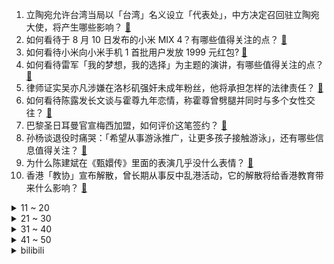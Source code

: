1. 立陶宛允许台湾当局以「台湾」名义设立「代表处」，中方决定召回驻立陶宛大使，将产生哪些影响？ [:link:](https://www.zhihu.com/question/478718797)
2. 如何看待于 8 月 10 日发布的小米 MIX 4？有哪些值得关注的点？ [:link:](https://www.zhihu.com/question/478763664)
3. 如何看待小米向小米手机 1 首批用户发放 1999 元红包? [:link:](https://www.zhihu.com/question/478819731)
4. 如何看待雷军「我的梦想，我的选择」为主题的演讲，有哪些值得关注的点？ [:link:](https://www.zhihu.com/question/478635150)
5. 律师证实吴亦凡涉嫌在洛杉矶强奸未成年粉丝，他将承担怎样的法律责任？ [:link:](https://www.zhihu.com/question/478796861)
6. 如何看待陈露发长文谈与霍尊九年恋情，称霍尊曾劈腿并同时与多个女性交往？ [:link:](https://www.zhihu.com/question/478823109)
7. 巴黎圣日耳曼官宣梅西加盟，如何评价这笔签约？ [:link:](https://www.zhihu.com/question/478775587)
8. 孙杨谈退役时痛哭：「希望从事游泳推广，让更多孩子接触游泳」，还有哪些信息值得关注？ [:link:](https://www.zhihu.com/question/478396868)
9. 为什么陈建斌在《甄嬛传》里面的表演几乎没什么表情？ [:link:](https://www.zhihu.com/question/449473743)
10. 香港「教协」宣布解散，曾长期从事反中乱港活动，它的解散将给香港教育带来什么影响？ [:link:](https://www.zhihu.com/question/478760503)
<details>
<summary>11 ~ 20</summary>

11. 如何评价 2021 年 8 月 10 日发布的售价 1999 元起的小米平板 5？值得购买吗？ [:link:](https://www.zhihu.com/question/478805868)
12. 如何看待小米 8 月 10 日发布的机器狗 CyberDog 「铁蛋」? [:link:](https://www.zhihu.com/question/478820413)
13. 不当老师，教师资格证就是废纸吗？ [:link:](https://www.zhihu.com/question/445300321)
14. 「秦皇岛落水女孩哥哥」系一男子盗取他人照片冒充，他将承担哪些责任？ [:link:](https://www.zhihu.com/question/478819918)
15. 如何看待济南警方回应「阿里女员工称被侵害」一案，称很多细节发生在私密空间，调查有难度？ [:link:](https://www.zhihu.com/question/478727061)
16. 网传沈阳一家长请老师给孩子补课，结束后举报老师并要回补课费，如何看待家长的做法和老师的补课行为？ [:link:](https://www.zhihu.com/question/478114492)
17. 如何评价 8 月 10 日发布的小米电视大师 77 英寸 OLED 版和小米电视 6 OLED 版？ [:link:](https://www.zhihu.com/question/478815780)
18. 为什么我怎么打扮都很土气、气质不好？到底差在哪？ [:link:](https://www.zhihu.com/question/466197129)
19. 四川成都14岁少女遭 8 次强奸致孕后坠楼自杀，48 岁涉案老板一审获无期，还有哪些信息值得关注？ [:link:](https://www.zhihu.com/question/478418777)
20. 意外得知自己是男主的炮灰未婚妻该怎么办？ [:link:](https://www.zhihu.com/question/469837216)
</details>
<details>
<summary>21 ~ 30</summary>

21. 如何看待部分宝妈“歧视猪肉”，猪肉和牛肉哪个更适合宝宝吃？ [:link:](https://www.zhihu.com/question/477742531)
22. 网传北京昌平盛华军训基地环境恶劣， 是否符合营业标准？需要承担哪些责任？ [:link:](https://www.zhihu.com/question/478577430)
23. 如何看待辽宁省高院维持判处加拿大毒贩死刑的一审判决？还有哪些信息值得关注？ [:link:](https://www.zhihu.com/question/478645584)
24. 降噪耳机是否会承受双倍噪音？该如何选择适合自己的耳机？ [:link:](https://www.zhihu.com/question/475584558)
25. 为什么说小时候看水浒，全是兄弟，长大后看水浒，全是派系？ [:link:](https://www.zhihu.com/question/477794001)
26. 「脏乱差」和「收纳狂」长期生活在一起会怎么样？ [:link:](https://www.zhihu.com/question/475314333)
27. 如何看待宗庆后拿到了基金从业资格证，76 岁的娃哈哈创始人取得基金从业资格证图什么？ [:link:](https://www.zhihu.com/question/478519183)
28. 以色列称在研新药 5 天内治愈九成新冠重症者，如真实可靠，将对全球疫情带来怎样的转变？ [:link:](https://www.zhihu.com/question/478621729)
29. 都说日式卫生间设计很合理，究竟比国内的卫生间好在哪里？ [:link:](https://www.zhihu.com/question/475591520)
30. 为什么电影中的子弹都是无法打穿墙壁的？ [:link:](https://www.zhihu.com/question/278844449)
</details>
<details>
<summary>31 ~ 40</summary>

31. 全红婵父亲「希望女儿考上大学，以后的路靠她自己」，如何看待全爸爸的教育方式，父母的格局对孩子有多重要？ [:link:](https://www.zhihu.com/question/478501209)
32. 孙红雷、张艺兴主演的《扫黑风暴》会超过当年的《破冰行动》吗？ [:link:](https://www.zhihu.com/question/477815273)
33. 全季酒店男子夜半赤身闯入顾客房间，如何看待被闯房间女子花花向全季酒店索赔一元? [:link:](https://www.zhihu.com/question/478552549)
34. 如何看待华为鸿蒙系统升级用户已超 5000 万？每秒 8 个用户升级鸿蒙系统的原因是什么？ [:link:](https://www.zhihu.com/question/478358572)
35. 若中国再次申请举办奥运会，哪个城市最合适？ [:link:](https://www.zhihu.com/question/49192819)
36. 如何评价华晨宇的无字歌《癌》？ [:link:](https://www.zhihu.com/question/29680247)
37. 如何看待 9130、4399 游戏等多家公司宣布放弃大小周？游戏行业实行全面双休是大势所趋吗？ [:link:](https://www.zhihu.com/question/478611235)
38. 如何评价演员于月仙的演技？ [:link:](https://www.zhihu.com/question/478420736)
39. 有哪些「看似平常，实际却设计感满满」的裙子推荐？ [:link:](https://www.zhihu.com/question/469353428)
40. 事业单位面试如何备考？？ [:link:](https://www.zhihu.com/question/431740954)
</details>
<details>
<summary>41 ~ 50</summary>

41. 有哪些虐男主的追妻火葬场小说？ [:link:](https://www.zhihu.com/question/357318816)
42. 你人生中最关键的一次选择是什么，为此你付出了什么代价？ [:link:](https://www.zhihu.com/question/476122664)
43. 如何以 他/她凶巴巴拦住我，「你说…跟我好，还作数吗？」为开头写一篇故事? [:link:](https://www.zhihu.com/question/468253321)
44. 考研专业课要不要找一对一的学姐辅导呢？ [:link:](https://www.zhihu.com/question/309520687)
45. 装修小白如何装修？ [:link:](https://www.zhihu.com/question/444364756)
46. 美国知名媒体三名员工因未接种新冠疫苗被解雇，反映了哪些问题？目前美国的疫情防控情况如何？ [:link:](https://www.zhihu.com/question/477805073)
47. 如何评价 INTO1 新专辑同名主打曲《风暴眼》？ [:link:](https://www.zhihu.com/question/476923517)
48. 如何看待苏炳添代言小米品牌，成为小米品牌代言人？ [:link:](https://www.zhihu.com/question/478629268)
49. 刚毕业租房子，房间里什么家具都没有，有什么出租屋神器吗？ [:link:](https://www.zhihu.com/question/265564247)
50. 为什么 MLXG 在退役转型主播后人气快速下滑到几乎看不到他了？ [:link:](https://www.zhihu.com/question/475507197)
</details><details>
<summary>bilibili</summary>

1. 社死不存在的反正没人看 [:link:](//www.bilibili.com/video/BV1Kg411j72s)
2. lol峡谷奥运会：0.983秒！新100米世界纪录！ [:link:](//www.bilibili.com/video/BV1fq4y1D7NK)
3. 《原神》角色演示-「宵宫：真夏飞焰」 [:link:](//www.bilibili.com/video/BV1Ro4y1S7f1)
4. 《JoJo的奇妙冒险 石之海》动画PV 官方中字 [:link:](//www.bilibili.com/video/BV1p64y1s71B)
5. 我是杨舒予，今天入驻B站啦！ [:link:](//www.bilibili.com/video/BV1EX4y1F7FU)
6. 2021震撼我全家的演技大赏！人类最高质量的演员都在这了 [:link:](//www.bilibili.com/video/BV15Q4y127GW)
7. 没得选，我们之中必须走一个！ [:link:](//www.bilibili.com/video/BV1Hq4y1Q7r2)
8. 对他用英雄卡组吧【水无月菌】 [:link:](//www.bilibili.com/video/BV1s3411z746)
9. “ 这是我见过最拽的一届中国奥运冠军” [:link:](//www.bilibili.com/video/BV1wq4y1Q7dp)
10. 人类高质量up主 [:link:](//www.bilibili.com/video/BV1y3411r7Xn)
<details>
<summary>11 ~ 20</summary>

11. 《因为一个热评而我做了视频这件事》 [:link:](//www.bilibili.com/video/BV1iM4y157Uq)
12. 中国人就是会功夫！ |【东京奥运会】硬核群像 [:link:](//www.bilibili.com/video/BV1Yv411K7LD)
13. “死亡怒指！隔着屏幕都能感受到中国人的愤怒” [:link:](//www.bilibili.com/video/BV1sb4y1z7VA)
14. 鸡 你 太 踊 [:link:](//www.bilibili.com/video/BV1pX4y1F7As)
15. 请恕在下没文化，一句牛逼走天下！ [:link:](//www.bilibili.com/video/BV15Q4y127DS)
16. 乒乓球·叶问 [:link:](//www.bilibili.com/video/BV1zq4y1n7Zs)
17. 二次元的奥运健儿们！ [:link:](//www.bilibili.com/video/BV1hy4y1L7CS)
18. 抓一个印度料理风up主给我做炸鸡，会有多离谱？？ [:link:](//www.bilibili.com/video/BV1qM4y157JU)
19. 无 伤 反 杀 刘 华 强 [:link:](//www.bilibili.com/video/BV1qb4y1z7ve)
20. 反垄断，砍培训，背后是影响每个人未来的大棋局！ [:link:](//www.bilibili.com/video/BV11h411q7ag)
</details>
<details>
<summary>21 ~ 30</summary>

21. 【亮记生物鉴定】网络热传生物鉴定33 [:link:](//www.bilibili.com/video/BV1gM4y1K7eU)
22. 【STN快报第五季49】蛊婆原来是科研工作者？ [:link:](//www.bilibili.com/video/BV15y4y1L7Lc)
23. 你的转发点赞!也许能救人一命?被蛇咬了怎么判断种类?怎样选择血清?中国常见毒蛇有哪些? [:link:](//www.bilibili.com/video/BV18g411L7bG)
24. 【4K60FPS】成龙、金喜善《美丽的神话》王炸神曲！真的很感人！ [:link:](//www.bilibili.com/video/BV1ty4y1L78S)
25. 建议反复观看这条视频！ [:link:](//www.bilibili.com/video/BV1944y1C7ZY)
26. “魔 轮 降 世” [:link:](//www.bilibili.com/video/BV1K64y1z7Mr)
27. 没 经 费 了 [:link:](//www.bilibili.com/video/BV1sP4y1W7Yt)
28. 八 仙 过 海 [:link:](//www.bilibili.com/video/BV12v411K7te)
29. 【医学博士】睡觉戴耳机会有什么伤害？I 听力受损不可逆！如何保护听力 [:link:](//www.bilibili.com/video/BV1xL411E75c)
30. 心态崩溃的瞬间 [:link:](//www.bilibili.com/video/BV1HP4y1W7SC)
</details>
<details>
<summary>31 ~ 40</summary>

31. 睡眠真相：抱歉，我们无法补救熬夜【人体简史】第八集 [:link:](//www.bilibili.com/video/BV1Xq4y1n7jp)
32. papi酱的周一放送——办公室奥运会2020正式开幕，请打工健儿们入场！ [:link:](//www.bilibili.com/video/BV1uX4y1F7wZ)
33. 【让学】让子弹飞的最大悬疑：师爷临死前说的“两档子事儿”究竟是啥？“八岁”究竟是谁？ [:link:](//www.bilibili.com/video/BV16U4y1J7js)
34. 【戴建业】纳兰性德一句“当时只道是寻常”，如何让无数人泪目？ [:link:](//www.bilibili.com/video/BV1SA411P7re)
35. 【原神剧场】出击，提瓦特女仆团！ [:link:](//www.bilibili.com/video/BV1hy4y1L7pS)
36. 【时代少年团】TNT“傻瓜”故事大赛 [:link:](//www.bilibili.com/video/BV1T3411z7Gq)
37. 他1983年去世，他1983年出生，他跑了9.83秒 [:link:](//www.bilibili.com/video/BV1Ky4y1L7d5)
38. 游戏...已经...无所谓了...《最 骚 营 销 号 18》 [:link:](//www.bilibili.com/video/BV1Eq4y1n7U1)
39. UP主凌晨遭入室殴打，侵入者要承担什么法律责任 [:link:](//www.bilibili.com/video/BV1mf4y1V7gd)
40. 阿里巴巴又出事！服从性测试？别！他们只想把你变成奴隶！ [:link:](//www.bilibili.com/video/BV1HM4y157iM)
</details>
<details>
<summary>41 ~ 50</summary>

41. 【罗翔】如何区分淫秽作品与艺术作品？艺术自由是否应该有边界？ [:link:](//www.bilibili.com/video/BV1Mv411J7tQ)
42. 央视的解说个个都是诗人，一张口就是满分作文！ [:link:](//www.bilibili.com/video/BV18P4y1x79D)
43. 必胜客：我卖了三十年的秘方，居然被你给破解了？ [:link:](//www.bilibili.com/video/BV1tq4y1Q7Jk)
44. 实 用 防 身 术 2.0 🔪 [:link:](//www.bilibili.com/video/BV1Mh411B7Nr)
45. 您瞧这哪有瓜啊，都是瓜子 [:link:](//www.bilibili.com/video/BV1T64y1s7rx)
46. 质量超高 国产悬疑游戏新作《完美的一天》 结尾很震撼。。 [:link:](//www.bilibili.com/video/BV1d44y1C7vu)
47. 阿Sir：你是老师，你教我怎么诈骗！揭秘网络带货诈骗 [:link:](//www.bilibili.com/video/BV1PL411H7GJ)
48. 【张杰】小伙伴们大家好，我是张杰，我来B站啦！ [:link:](//www.bilibili.com/video/BV1NU4y1n7NP)
49. 南征北战NZBZ|《骄傲的少年》MV来啦，对不起我们来晚了 [:link:](//www.bilibili.com/video/BV1gb4y1671C)
50. 【马又】物品栏只有一格也能通关MC！ [:link:](//www.bilibili.com/video/BV1gy4y1L7QS)
</details>
<details>
<summary>51 ~ 60</summary>

51. 给服务员出题：《奥运美食战》，上菜后我泪目了。【不点单挑战5】 [:link:](//www.bilibili.com/video/BV1764y1s7BW)
52. 如果用《九九八十一》高燃国风来唱百年奥运 [:link:](//www.bilibili.com/video/BV15f4y1V7HX)
53. 原神花散里任务讲得迷迷糊糊，为什么依然能感动无数玩家？ [:link:](//www.bilibili.com/video/BV1Sg411L7vR)
54. 说 唱 皇 帝 [:link:](//www.bilibili.com/video/BV1Vy4y1L7Jg)
55. 当每隔一段时间背包就会「随机消失」一部分！！ [:link:](//www.bilibili.com/video/BV1Bf4y1V7VL)
56. 如何从一只暴躁母鸡身下取出鸡蛋 [:link:](//www.bilibili.com/video/BV1U64y1W71v)
57. 两项测试，让手机为我升到60℃，新评科技25款机型发热横评 [:link:](//www.bilibili.com/video/BV18P4y1x7hZ)
58. 大学也就这样，那不如去做些什么。 [:link:](//www.bilibili.com/video/BV1Mf4y1V71H)
59. 全球唯一米其林 -105度小龙虾卷 复刻出来是什么味道 [:link:](//www.bilibili.com/video/BV1A64y1s7zj)
60. 我的世界 泰拉瑞亚 生存 [:link:](//www.bilibili.com/video/BV1Qb4y1z7aX)
</details>
<details>
<summary>61 ~ 70</summary>

61. 《原神》神里手书「若知是梦何须醒，不比真如一相会」 [:link:](//www.bilibili.com/video/BV1C3411r7Kb)
62. 我的世界，但每次死亡都会让你「变得更强」！！ [:link:](//www.bilibili.com/video/BV1kL411E7nU)
63. 《达拉崩吧》! AKA⚡️ 人 间 变 声 机 ⚡️ [:link:](//www.bilibili.com/video/BV1Cg411L74U)
64. 一颗柠檬卖100块？？美食up主：那是成本！ [:link:](//www.bilibili.com/video/BV1vq4y1Q7TC)
65. 9年bug经验还原超级玛丽第二关。完美运行，笑死 [:link:](//www.bilibili.com/video/BV1ub4y1671n)
66. 如果真的要死一个，让我先吧-2021-8-7 20:05:16 [:link:](//www.bilibili.com/video/BV19q4y1n7P5)
67. 加油小仙自学手碟，你看这才艺可以自救吗？手碟urben [:link:](//www.bilibili.com/video/BV1TU4y1n7KQ)
68. 广东人眼里的广西人是不是都这样？ [:link:](//www.bilibili.com/video/BV1ug411j7VQ)
69. 【伏地魔x小青】霸道黑魔王与他的叛逆小妖精…… [:link:](//www.bilibili.com/video/BV1Ny4y1L7y3)
70. 盘点一下那些农科院研发的神仙美食 [:link:](//www.bilibili.com/video/BV18M4y157mZ)
</details>
<details>
<summary>71 ~ 80</summary>

71. 乒乒乓乓 英语版 [:link:](//www.bilibili.com/video/BV1fb4y1z7tg)
72. 当你能把其他玩家变成气球牵着走！ [:link:](//www.bilibili.com/video/BV1zq4y1n7Rm)
73. 【凌晨醉酒实录】我 想 要 女 朋 友 [:link:](//www.bilibili.com/video/BV1Sh411z7rC)
74. 被刷屏骂了半个月，这是我的回应。 [:link:](//www.bilibili.com/video/BV1TM4y1K7GY)
75. 把外卖里的华莱士店都吃一遍，真的会坏肚子么？ [:link:](//www.bilibili.com/video/BV1Lq4y1n7za)
76. 糖里掺刀子，虐哭35万人！快备好纸巾TAT 现象级韩剧《孤单又灿烂的神：鬼怪 》第三期 [:link:](//www.bilibili.com/video/BV17q4y1Q7eW)
77. 灵猫跳井避暑，跳的时候好好的，出不去了！ [:link:](//www.bilibili.com/video/BV1Ro4y1S7c1)
78. 燃起来了！《Dance Monkey》与甜嗓的奇妙搭配 [:link:](//www.bilibili.com/video/BV1Yv411K7PY)
79. 趁打折来沃尔玛干饭，烤鸡21元一大只，馋哭隔壁小孩！美食探店 [:link:](//www.bilibili.com/video/BV1fb4y1z7aw)
80. 【全网最燃】东京奥运会闭幕曲《红莲华》重燃《鬼灭之刃》"吾将化身为刃,斩杀世间恶鬼！" [:link:](//www.bilibili.com/video/BV1sM4y157Wd)
</details>
<details>
<summary>81 ~ 90</summary>

81. 靠谱！华语乐坛北京欢迎你！(2022冬奥版) [:link:](//www.bilibili.com/video/BV1ro4y1m7TN)
82. 鱼香肉丝真的有鱼！做一坛传统泡鱼辣椒——川菜鱼香味的灵魂 [:link:](//www.bilibili.com/video/BV1Wv411K7Wv)
83. 小学文化毒贩自学制毒：化学书每页我都能背下来！ [:link:](//www.bilibili.com/video/BV1tv411K79D)
84. 【三无 x ilem】 石头歌 【专辑先行曲】 [:link:](//www.bilibili.com/video/BV1nP4y1W7dr)
85. 公关揭秘阿里“性侵”背后，公关团队有多牛！！ [:link:](//www.bilibili.com/video/BV1uo4y1D7VL)
86. 【4KDisney次世代混剪】纵身跃入那片湛蓝，就像大海与风暴起舞 [:link:](//www.bilibili.com/video/BV1SP4y1x7Us)
87. 服务区花55买三个鸡腿，一个汉堡一个烤肠，真香 [:link:](//www.bilibili.com/video/BV1qL411E7cL)
88. 【神 里 绫 龟】请...好好地看着我 [:link:](//www.bilibili.com/video/BV1q64y1i7X9)
89. 【华农兄弟】爱在西元前 [:link:](//www.bilibili.com/video/BV1Jq4y1Q7RV)
90. 《仅 粉 丝 可 见 的 国 际 男 团》：这是什么玩意？？ [:link:](//www.bilibili.com/video/BV1rU4y1J7uT)
</details>
<details>
<summary>91 ~ 100</summary>

91. 小潮院长真辣鸡 [:link:](//www.bilibili.com/video/BV1L54y1E7fU)
92. 七夕晚会大揭秘！冰冰威亚初体验 [:link:](//www.bilibili.com/video/BV1k44y1C7ea)
93. 全镇子的男孩被抓去当孵化机器！最猎奇的黑暗童话！ [:link:](//www.bilibili.com/video/BV1aA411P7An)
94. 陌生男子凌晨全裸闯进房门，“我”真的崩溃了...... [:link:](//www.bilibili.com/video/BV1uq4y1Q7oF)
95. 【宝藏同事】那一天，宝藏大爷终于拿出了他的宝藏 [:link:](//www.bilibili.com/video/BV1qv411K7HS)
96. 【特效乒乓球】马龙吊打水谷隼，你太慢了我自己来 [:link:](//www.bilibili.com/video/BV1P44y127tS)
97. 掏耳朵的时候为什么会喉咙痒咳嗽？ [:link:](//www.bilibili.com/video/BV1g54y1E78o)
98. 用绿茶的语气和爸妈说一天的话，结果竟然… [:link:](//www.bilibili.com/video/BV1K64y1s7VT)
99. 用上万颗钢钉，硬刚出了一幅画 [:link:](//www.bilibili.com/video/BV1Lf4y1V7Vp)
100. 爸！你怎么帮我把活动打了？！ [:link:](//www.bilibili.com/video/BV1U64y1W7MZ)
</details></details>
